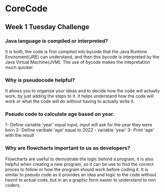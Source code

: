# CoreCode
## Week 1 Tuesday Challenge
### Java language is compiled or interpreted? 
It is both, the code is first compiled into bycode that the Java Runtime Enviroment(JRE) can understand, and then this bycode is interpreted by the Java Virtual Machine(JVM). The use of bycode makes the intepretation much quicker.
### Why is pseudocode helpful?
It allows you to organize your ideas and to decide how the code will actually work, by just adding the steps to it. It helps understand how the code will work or what the code will do without having to actually write it.
### Pseudo code to calculate age based on year. 
1- Define variable 'year' equal input, input will ask for the year they were born
2- Define varibale 'age'  equal to  2022 - variable 'year'
3- Print 'age' with the result
### Why are flowcharts important to us as developers?
Flowcharts are useful to demostrate the logic behind a program, it is also helpful when creating a new program, so it can be use to find the correct proces to follow or how the program should work before coding it. It is similar to pseudo code as it provides an idea and logic to the code without havint to actual code, but in an a graphic form easier to understand to non coders.
